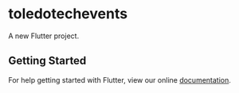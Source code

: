 # toledotechevents

A new Flutter project.

## Getting Started

For help getting started with Flutter, view our online
[documentation](https://flutter.io/).
